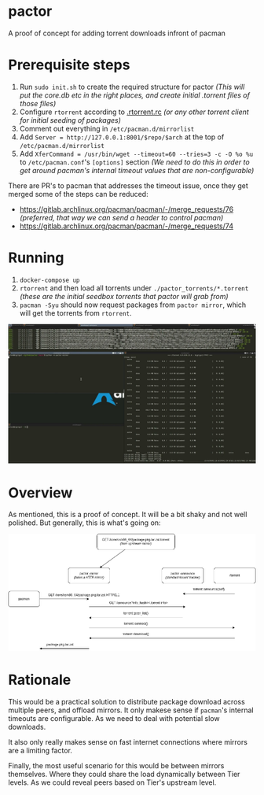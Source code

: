 # pactor

A proof of concept for adding torrent downloads infront of pacman

# Prerequisite steps

1. Run `sudo init.sh` to create the required structure for pactor
   *(This will put the core.db etc in the right places, and create initial .torrent files of those files)*
2. Configure `rtorrent` according to [.rtorrent.rc](/.rtorrent.rc) *(or any other torrent client for initial seeding of packages)*
3. Comment out everything in `/etc/pacman.d/mirrorlist`
4. Add `Server = http://127.0.0.1:8001/$repo/$arch` at the top of `/etc/pacman.d/mirrorlist`
5. Add `XferCommand = /usr/bin/wget --timeout=60 --tries=3 -c -O %o %u` to `/etc/pacman.conf`'s `[options]` section
   *(We need to do this in order to get around pacman's internal timeout values that are non-configurable)*

There are PR's to pacman that addresses the timeout issue, once they get merged some of the steps can be reduced:
 * https://gitlab.archlinux.org/pacman/pacman/-/merge_requests/76 *(preferred, that way we can send a header to control pacman)*
 * https://gitlab.archlinux.org/pacman/pacman/-/merge_requests/74

# Running

1. `docker-compose up`
2. `rtorrent` and then load all torrents under `./pactor_torrents/*.torrent` *(these are the initial seedbox torrents that pactor will grab from)*
3. `pacman -Syu` should now request packages from `pactor mirror`, which will get the torrents from `rtorrent`.

[![thumb](docs/_static/yt_thumb.jpg)](https://youtu.be/2_yBCGPKHX4)

# Overview

As mentioned, this is a proof of concept. It will be a bit shaky and not well polished.
But generally, this is what's going on:

![image](docs/_static/pactor.png)

# Rationale

This would be a practical solution to distribute package download across multiple peers, and offload mirrors.
It only makese sense if `pacman`'s internal timeouts are configurable. As we need to deal with potential slow downloads.

It also only really makes sense on fast internet connections where mirrors are a limiting factor.

Finally, the most useful scenario for this would be between mirrors themselves.
Where they could share the load dynamically between Tier levels. As we could reveal peers based on Tier's upstream level.